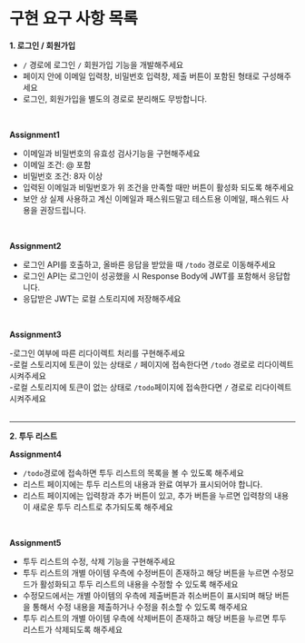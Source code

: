 # 구현 요구 사항 목록
**1. 로그인 / 회원가입**<br>
- `/` 경로에 로그인 `/` 회원가입 기능을 개발해주세요<br>
- 페이지 안에 이메일 입력창, 비밀번호 입력창, 제출 버튼이 포함된 형태로 구성해주세요<br>
- 로그인, 회원가입을 별도의 경로로 분리해도 무방합니다.<br>
<br>

**Assignment1**<br>

- 이메일과 비밀번호의 유효성 검사기능을 구현해주세요<br>
- 이메일 조건: @ 포함<br>
- 비밀번호 조건: 8자 이상<br>
- 입력된 이메일과 비밀번호가 위 조건을 만족할 때만 버튼이 활성화 되도록 해주세요<br>
- 보안 상 실제 사용하고 계신 이메일과 패스워드말고 테스트용 이메일, 패스워드 사용을 권장드립니다.<br>

<br>

**Assignment2** <br>

- 로그인 API를 호출하고, 올바른 응답을 받았을 때 `/todo` 경로로 이동해주세요<br>
- 로그인 API는 로그인이 성공했을 시 Response Body에 JWT를 포함해서 응답합니다.<br>
- 응답받은 JWT는 로컬 스토리지에 저장해주세요<br>

<br>

**Assignment3** <br>

-로그인 여부에 따른 리다이렉트 처리를 구현해주세요<br>
-로컬 스토리지에 토큰이 있는 상태로 `/` 페이지에 접속한다면 `/todo` 경로로 리다이렉트 시켜주세요<br>
-로컬 스토리지에 토큰이 없는 상태로 `/todo`페이지에 접속한다면 `/` 경로로 리다이렉트 시켜주세요<br>
<br>
__________________________________________________________________________________________________
**2. 투두 리스트**<br>

**Assignment4**<br>
- `/todo`경로에 접속하면 투두 리스트의 목록을 볼 수 있도록 해주세요<br>
- 리스트 페이지에는 투두 리스트의 내용과 완료 여부가 표시되어야 합니다.<br>
- 리스트 페이지에는 입력창과 추가 버튼이 있고, 추가 버튼을 누르면 입력창의 내용이 새로운 투두 리스트로 추가되도록 해주세요<br>

<br>

**Assignment5**<br>
- 투두 리스트의 수정, 삭제 기능을 구현해주세요<br>
- 투두 리스트의 개별 아이템 우측에 수정버튼이 존재하고 해당 버튼을 누르면 수정모드가 활성화되고 투두 리스트의 내용을 수정할 수 있도록 해주세요<br>
- 수정모드에서는 개별 아이템의 우측에 제출버튼과 취소버튼이 표시되며 해당 버튼을 통해서 수정 내용을 제출하거나 수정을 취소할 수 있도록 해주세요<br>
- 투두 리스트의 개별 아이템 우측에 삭제버튼이 존재하고 해당 버튼을 누르면 투두 리스트가 삭제되도록 해주세요<br>
